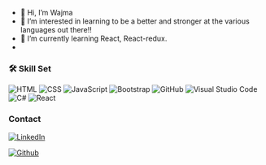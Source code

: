 - 👋 Hi, I’m Wajma
- 👀 I’m interested in learning to be a better and stronger at the various languages out there!! 
- 🌱 I’m currently learning React, React-redux. 
- 
### 🛠 Skill Set
![HTML](https://img.shields.io/badge/-HTML-000?style=flat&logo=HTML5)
![CSS](https://img.shields.io/badge/-CSS-000?style=flat&logo=CSS3&logoColor=1572B6)
![JavaScript](https://img.shields.io/badge/-JavaScript-000?style=flat&logo=javascript)
![Bootstrap](https://img.shields.io/badge/-Bootstrap-000?style=flat&logo=bootstrap&logoColor=563D7C)
![GitHub](https://img.shields.io/badge/-GitHub-000?style=flat&logo=github)
![Visual Studio Code](https://img.shields.io/badge/-Visual%20Studio%20Code-000?style=flat&logo=visual-studio-code&logoColor=007ACC)
![C#](https://img.shields.io/badge/-CSharp-000?style=flat&logo=csharp&logoColor=9b4993)
![React](https://img.shields.io/badge/-React-000?style=flat&logo=react&logoColor=1572B6) 



### Contact 
<a href="https://www.linkedin.com/in/wajma_niazi/"><img alt="LinkedIn" src="https://img.shields.io/badge/LinkedIn-white?style=for-the-badge&logo=linkedin&logoColor=1572B6"/></a>

<a href="https://www.github/WNiazi"><img alt="Github" src="https://img.shields.io/badge/Github-white?style=for-the-badge&logo=linkedin&logoColor=1572B6"/></a>

<!---
WNiazi/WNiazi is a ✨ special ✨ repository because its `README.md` (this file) appears on your GitHub profile.
You can click the Preview link to take a look at your changes.
--->
